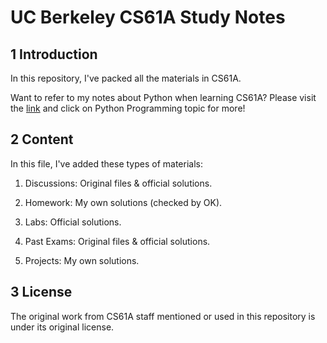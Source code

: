 # UC Berkeley CS61A Study Notes

## 1 Introduction

In this repository, I've packed all the materials in CS61A.  

Want to refer to my notes about Python when learning CS61A? Please visit the [link](https://csstudy.pages.dev/) and click on Python Programming topic for more!

## 2 Content

In this file, I've added these types of materials:

1. Discussions: Original files & official solutions.

2. Homework: My own solutions (checked by OK).

3. Labs: Official solutions.

4. Past Exams: Original files & official solutions.

5. Projects: My own solutions.

## 3 License

The original work from CS61A staff mentioned or used in this repository is under its original license.

